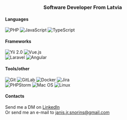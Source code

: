 <h3 align="center">Software Developer From Latvia</h3>

<h4>Languages</h4>
<div>
  <img src="https://github.com/jsnorins/jsnorins/assets/104723218/1b99170e-60ba-4632-9408-4bc1ef5f7877" alt="PHP"/>
  <img src="https://github.com/jsnorins/jsnorins/assets/104723218/d84e2092-d4de-47cc-a1a1-1baf1f0df3f4" alt="JavaScript"/>
  <img src="https://github.com/jsnorins/jsnorins/assets/104723218/b4f1f7fc-de63-4a44-8f6b-ba301f0f9e62" alt="TypeScript"/>
</div>

<h4>Frameworks</h4>
<div>
  <img src="https://github.com/jsnorins/jsnorins/assets/104723218/7e27fd46-284c-44b8-9479-3c1f433623df" alt="Yii 2.0"/>
  <img src="https://github.com/jsnorins/jsnorins/assets/104723218/c9d00695-aae2-40c9-8a89-545ef7e5f013" alt="Vue.js"/>
</div>
<div>
  <img src="https://github.com/jsnorins/jsnorins/assets/104723218/84cfe64e-8f81-495e-8393-048e57cc7604" alt="Laravel"/>
  <img src="https://github.com/jsnorins/jsnorins/assets/104723218/77ae21d5-c2ed-4db6-977f-3bf0bb43ff55" alt="Angular"/>
</div>

<h4>Tools/other</h4>
<div>
  <img src="https://github.com/jsnorins/jsnorins/assets/104723218/3cf14e82-60c8-43ed-9d47-15d1d262bb4a" alt="Git"/>
  <img src="https://github.com/jsnorins/jsnorins/assets/104723218/ec90aa2c-a1a3-4955-8983-6ae63f955743" alt="GitLab"/>
  <img src="https://github.com/jsnorins/jsnorins/assets/104723218/dfab7e34-929f-47df-b9eb-aca3c8d4aecd" alt="Docker"/>
  <img src="https://github.com/jsnorins/jsnorins/assets/104723218/87bafee6-da59-47a5-bb5f-5c6f4af6169f" alt="Jira"/>
</div>
<div>
  <img src="https://github.com/jsnorins/jsnorins/assets/104723218/63f36048-b29a-462c-8667-d262007a6400" alt="PHPStorm"/>
  <img src="https://github.com/jsnorins/jsnorins/assets/104723218/35ab09a3-44f5-433e-a46d-ba044d025970" alt="Mac OS"/>
  <img src="https://github.com/jsnorins/jsnorins/assets/104723218/014e443d-64b3-492c-a856-52b17883a91f" alt="Linux"/>
</div>

<h4>Contacts</h4>
<p>
  Send me a DM on <a target="_blank" href="https://www.linkedin.com/in/janis-snorins">LinkedIn</a>
  <br/>
  Or send me an e-mail to <a href="mailto:janis.jr.snorins@gmail.com">janis.jr.snorins@gmail.com</a> 
</p>
